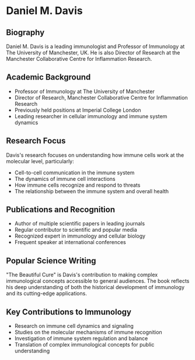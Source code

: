 # Daniel M. Davis

## Biography
Daniel M. Davis is a leading immunologist and Professor of Immunology at The University of Manchester, UK. He is also Director of Research at the Manchester Collaborative Centre for Inflammation Research.

## Academic Background
- Professor of Immunology at The University of Manchester
- Director of Research, Manchester Collaborative Centre for Inflammation Research
- Previously held positions at Imperial College London
- Leading researcher in cellular immunology and immune system dynamics

## Research Focus
Davis's research focuses on understanding how immune cells work at the molecular level, particularly:
- Cell-to-cell communication in the immune system
- The dynamics of immune cell interactions
- How immune cells recognize and respond to threats
- The relationship between the immune system and overall health

## Publications and Recognition
- Author of multiple scientific papers in leading journals
- Regular contributor to scientific and popular media
- Recognized expert in immunology and cellular biology
- Frequent speaker at international conferences

## Popular Science Writing
"The Beautiful Cure" is Davis's contribution to making complex immunological concepts accessible to general audiences. The book reflects his deep understanding of both the historical development of immunology and its cutting-edge applications.

## Key Contributions to Immunology
- Research on immune cell dynamics and signaling
- Studies on the molecular mechanisms of immune recognition
- Investigation of immune system regulation and balance
- Translation of complex immunological concepts for public understanding